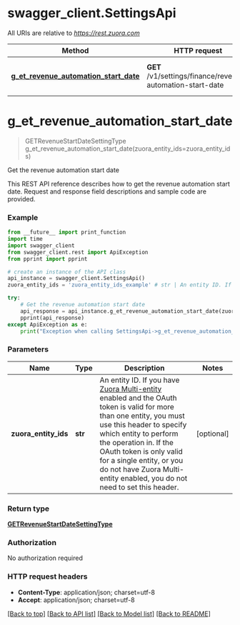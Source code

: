 # swagger_client.SettingsApi

All URIs are relative to *https://rest.zuora.com*

Method | HTTP request | Description
------------- | ------------- | -------------
[**g_et_revenue_automation_start_date**](SettingsApi.md#g_et_revenue_automation_start_date) | **GET** /v1/settings/finance/revenue-automation-start-date | Get the revenue automation start date


# **g_et_revenue_automation_start_date**
> GETRevenueStartDateSettingType g_et_revenue_automation_start_date(zuora_entity_ids=zuora_entity_ids)

Get the revenue automation start date

This REST API reference describes how to get the revenue automation start date. Request and response field descriptions and sample code are provided. 

### Example
```python
from __future__ import print_function
import time
import swagger_client
from swagger_client.rest import ApiException
from pprint import pprint

# create an instance of the API class
api_instance = swagger_client.SettingsApi()
zuora_entity_ids = 'zuora_entity_ids_example' # str | An entity ID. If you have [Zuora Multi-entity](https://knowledgecenter.zuora.com/BB_Introducing_Z_Business/Multi-entity) enabled and the OAuth token is valid for more than one entity, you must use this header to specify which entity to perform the operation in. If the OAuth token is only valid for a single entity, or you do not have Zuora Multi-entity enabled, you do not need to set this header.  (optional)

try:
    # Get the revenue automation start date
    api_response = api_instance.g_et_revenue_automation_start_date(zuora_entity_ids=zuora_entity_ids)
    pprint(api_response)
except ApiException as e:
    print("Exception when calling SettingsApi->g_et_revenue_automation_start_date: %s\n" % e)
```

### Parameters

Name | Type | Description  | Notes
------------- | ------------- | ------------- | -------------
 **zuora_entity_ids** | **str**| An entity ID. If you have [Zuora Multi-entity](https://knowledgecenter.zuora.com/BB_Introducing_Z_Business/Multi-entity) enabled and the OAuth token is valid for more than one entity, you must use this header to specify which entity to perform the operation in. If the OAuth token is only valid for a single entity, or you do not have Zuora Multi-entity enabled, you do not need to set this header.  | [optional] 

### Return type

[**GETRevenueStartDateSettingType**](GETRevenueStartDateSettingType.md)

### Authorization

No authorization required

### HTTP request headers

 - **Content-Type**: application/json; charset=utf-8
 - **Accept**: application/json; charset=utf-8

[[Back to top]](#) [[Back to API list]](../README.md#documentation-for-api-endpoints) [[Back to Model list]](../README.md#documentation-for-models) [[Back to README]](../README.md)

